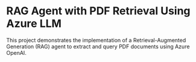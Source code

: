 # RAG Agent with PDF Retrieval Using Azure LLM
This project demonstrates the implementation of a Retrieval-Augmented Generation (RAG) agent to extract and query PDF documents using Azure OpenAI.
